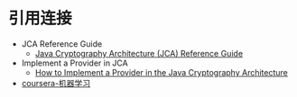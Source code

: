 # 引用连接

* JCA Reference Guide
    - [Java Cryptography Architecture (JCA) Reference Guide](https://docs.oracle.com/javase/8/docs/technotes/guides/security/crypto/CryptoSpec.html)
* Implement a Provider in JCA
    - [How to Implement a Provider in the Java Cryptography Architecture](https://docs.oracle.com/javase/8/docs/technotes/guides/security/crypto/HowToImplAProvider.html)
* [coursera-机器学习](https://www.coursera.org/learn/machine-learning/lecture/1VkCb/supervised-learning)

